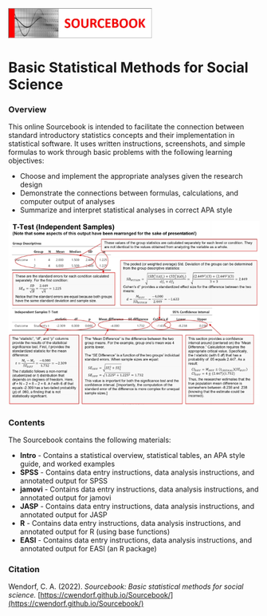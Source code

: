 <a href="https://github.com/cwendorf/Sourcebook/">
<img src="assets/images/logo.png" height="60px;" align="left;">
</a>

# Basic Statistical Methods for Social Science

### Overview

This online Sourcebook is intended to facilitate the connection between standard introductory statistics concepts and their implementation in statistical software. It uses written instructions, screenshots, and simple formulas to work through basic problems with the following learning objectives:

- Choose and implement the appropriate analyses given the research design
- Demonstrate the connections between formulas, calculations, and computer output of analyses
- Summarize and interpret statistical analyses in correct APA style

<p align="center"><kbd><img src="assets/images/AnnotatedOutput.jpg"></kbd></p>

### Contents

The Sourcebook contains the following materials:

- **Intro** - Contains a statistical overview, statistical tables, an APA style guide, and worked examples
- **SPSS** - Contains data entry instructions, data analysis instructions, and annotated output for SPSS
- **jamovi** - Contains data entry instructions, data analysis instructions, and annotated output for jamovi
- **JASP** - Contains data entry instructions, data analysis instructions, and annotated output for JASP
- **R** - Contains data entry instructions, data analysis instructions, and annotated output for R (using base functions)
- **EASI** - Contains data entry instructions, data analysis instructions, and annotated output for EASI (an R package)

### Citation

Wendorf, C. A. (2022). *Sourcebook: Basic statistical methods for social science.* [https://cwendorf.github.io/Sourcebook/](https://cwendorf.github.io/Sourcebook/)
